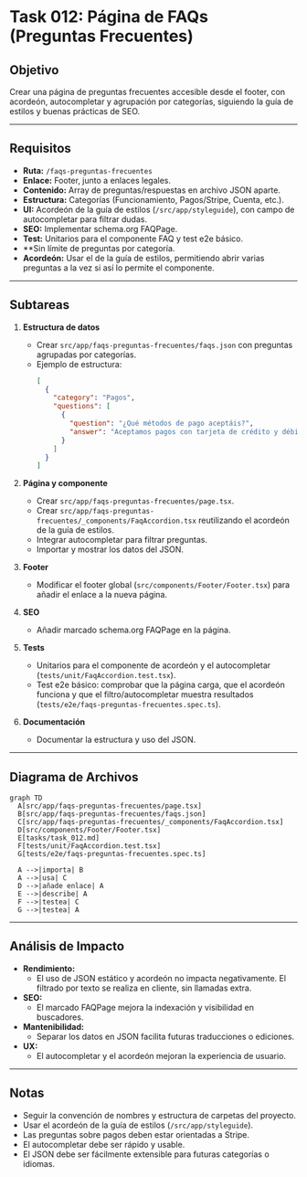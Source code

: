 # Task 012: Página de FAQs (Preguntas Frecuentes)

## Objetivo

Crear una página de preguntas frecuentes accesible desde el footer, con acordeón, autocompletar y agrupación por categorías, siguiendo la guía de estilos y buenas prácticas de SEO.

---

## Requisitos

- **Ruta:** `/faqs-preguntas-frecuentes`
- **Enlace:** Footer, junto a enlaces legales.
- **Contenido:** Array de preguntas/respuestas en archivo JSON aparte.
- **Estructura:** Categorías (Funcionamiento, Pagos/Stripe, Cuenta, etc.).
- **UI:** Acordeón de la guía de estilos (`/src/app/styleguide`), con campo de autocompletar para filtrar dudas.
- **SEO:** Implementar schema.org FAQPage.
- **Test:** Unitarios para el componente FAQ y test e2e básico.
- \*\*Sin límite de preguntas por categoría.
- **Acordeón:** Usar el de la guía de estilos, permitiendo abrir varias preguntas a la vez si así lo permite el componente.

---

## Subtareas

1. **Estructura de datos**

   - Crear `src/app/faqs-preguntas-frecuentes/faqs.json` con preguntas agrupadas por categorías.
   - Ejemplo de estructura:
     ```json
     [
       {
         "category": "Pagos",
         "questions": [
           {
             "question": "¿Qué métodos de pago aceptáis?",
             "answer": "Aceptamos pagos con tarjeta de crédito y débito a través de Stripe."
           }
         ]
       }
     ]
     ```

2. **Página y componente**

   - Crear `src/app/faqs-preguntas-frecuentes/page.tsx`.
   - Crear `src/app/faqs-preguntas-frecuentes/_components/FaqAccordion.tsx` reutilizando el acordeón de la guía de estilos.
   - Integrar autocompletar para filtrar preguntas.
   - Importar y mostrar los datos del JSON.

3. **Footer**

   - Modificar el footer global (`src/components/Footer/Footer.tsx`) para añadir el enlace a la nueva página.

4. **SEO**

   - Añadir marcado schema.org FAQPage en la página.

5. **Tests**

   - Unitarios para el componente de acordeón y el autocompletar (`tests/unit/FaqAccordion.test.tsx`).
   - Test e2e básico: comprobar que la página carga, que el acordeón funciona y que el filtro/autocompletar muestra resultados (`tests/e2e/faqs-preguntas-frecuentes.spec.ts`).

6. **Documentación**
   - Documentar la estructura y uso del JSON.

---

## Diagrama de Archivos

```mermaid
graph TD
  A[src/app/faqs-preguntas-frecuentes/page.tsx]
  B[src/app/faqs-preguntas-frecuentes/faqs.json]
  C[src/app/faqs-preguntas-frecuentes/_components/FaqAccordion.tsx]
  D[src/components/Footer/Footer.tsx]
  E[tasks/task_012.md]
  F[tests/unit/FaqAccordion.test.tsx]
  G[tests/e2e/faqs-preguntas-frecuentes.spec.ts]

  A -->|importa| B
  A -->|usa| C
  D -->|añade enlace| A
  E -->|describe| A
  F -->|testea| C
  G -->|testea| A
```

---

## Análisis de Impacto

- **Rendimiento:**
  - El uso de JSON estático y acordeón no impacta negativamente. El filtrado por texto se realiza en cliente, sin llamadas extra.
- **SEO:**
  - El marcado FAQPage mejora la indexación y visibilidad en buscadores.
- **Mantenibilidad:**
  - Separar los datos en JSON facilita futuras traducciones o ediciones.
- **UX:**
  - El autocompletar y el acordeón mejoran la experiencia de usuario.

---

## Notas

- Seguir la convención de nombres y estructura de carpetas del proyecto.
- Usar el acordeón de la guía de estilos (`/src/app/styleguide`).
- Las preguntas sobre pagos deben estar orientadas a Stripe.
- El autocompletar debe ser rápido y usable.
- El JSON debe ser fácilmente extensible para futuras categorías o idiomas.
